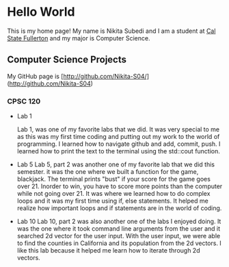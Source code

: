 # Hello World

This is my home page! My name is Nikita Subedi and I am a student at [Cal State Fullerton](http://www.fullerton.edu/) and my major is Computer Science.

## Computer Science Projects

My GitHub page is [http://github.com/Nikita-S04/] (http://github.com/Nikita-S04)

### CPSC 120

* Lab 1

    Lab 1, was one of my favorite labs that we did. It was very special to me as this was my first time coding and putting out my work to the world of programming. I learned how to navigate github and add, commit, push. I learned how to print the text to the terminal using the std::cout function. 

* Lab 5
    Lab 5, part 2 was another one of my favorite lab that we did this semester. it was the one where we built a function for the game, blackjack. The terminal prints "bust" if your score for the game goes over 21. Inorder to win, you have to score more points than the computer while not going over 21. It was where we learned how to do complex loops and it was my first time using if, else statements. It helped me realize how important loops and if statements are in the world of coding. 

* Lab 10
    Lab 10, part 2 was also another one of the labs I enjoyed doing. It was the one where it took command line arguments from the user and it searched 2d vector for the user input. With the user input, we were able to find the counties in California and its population from the 2d vectors. I like this lab because it helped me learn how to iterate through 2d vectors.